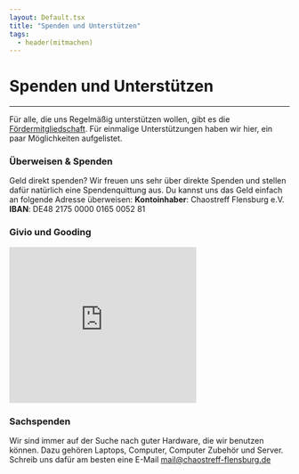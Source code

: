 ```yaml
---
layout: Default.tsx
title: "Spenden und Unterstützen"
tags:
  - header(mitmachen)
---
```


# Spenden und Unterstützen

---

Für alle, die uns Regelmäßig unterstützen wollen, gibt es die
[Fördermitgliedschaft](/mitmachen). Für einmalige Unterstützungen haben wir hier,
ein paar Möglichkeiten aufgelistet.

### Überweisen & Spenden

Geld direkt spenden? Wir freuen uns sehr über direkte Spenden und stellen dafür
natürlich eine Spendenquittung aus. Du kannst uns das Geld einfach an folgende
Adresse überweisen: **Kontoinhaber**: Chaostreff Flensburg e.V. **IBAN**: DE48
2175 0000 0165 0052 81

### Givio und Gooding

<iframe id="Gooding Banner-Widget" title="Gooding Banner-Widget" src="https://erweiterungen.gooding.de/app/widget/chaostreff-flensburg-e-v-62318/large-rectangle/tab/1/donations/1/v/1492766837.A2wEQYZCL3AZAE29rOQIvdQIj2nbdgPcBIT4GGmz8t9q5wpRwFNyfthUy4KcsjWyER9WXuQ0VGvZ04u2e6qVCK9Ga6aDqafB6KRuoyA44hpanfAO0HqyCAtEeeR4ICa3" name="Gooding Banner-Widget" scrolling="yes" width="336" height="280" frameborder="0"></iframe>

### Sachspenden

Wir sind immer auf der Suche nach guter Hardware, die wir benutzen können. Dazu
gehören Laptops, Computer, Computer Zubehör und Server.
Schreib uns dafür am besten eine E-Mail <mail@chaostreff-flensburg.de>
